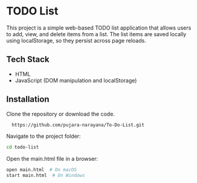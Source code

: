 # TODO List

This project is a simple web-based TODO list application that allows users to add, view, and delete items from a list. The list items are saved locally using localStorage, so they persist across page reloads.

## Tech Stack
- HTML
- JavaScript (DOM manipulation and localStorage)

## Installation

Clone the repository or download the code.

```bash
  https://github.com/pujara-narayana/To-Do-List.git
```
Navigate to the project folder:
```bash
cd todo-list
```
Open the main.html file in a browser:
```bash
open main.html  # On macOS
start main.html  # On Windows

```